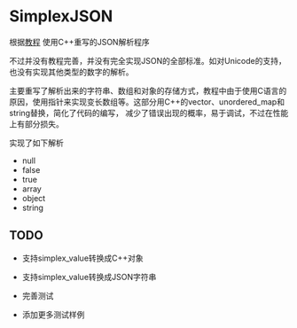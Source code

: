 # SimplexJSON

根据[教程](https://github.com/miloyip/json-tutorial) 使用C++重写的JSON解析程序

不过并没有教程完善，并没有完全实现JSON的全部标准。如对Unicode的支持，也没有实现其他类型的数字的解析。

主要重写了解析出来的字符串、数组和对象的存储方式，教程中由于使用C语言的原因，使用指针来实现变长数组等。这部分用C++的vector、unordered_map和string替换，简化了代码的编写， 减少了错误出现的概率，易于调试，不过在性能上有部分损失。

实现了如下解析

- null
- false
- true
- array
- object
- string

## TODO

- 支持simplex_value转换成C++对象

- 支持simplex_value转换成JSON字符串

- 完善测试

- 添加更多测试样例

